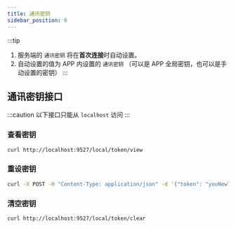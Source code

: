 ```yaml
---
title: 通讯密钥
sidebar_position: 0
---
```


:::tip
1. 服务端的 `通讯密钥` 将在**首次连接**时自动设置。
2. 自动设置的值为 APP 内设置的 `通讯密钥` （可以是 APP 全局密钥，也可以是手动设置的密钥）
:::

## 通讯密钥接口
:::caution
以下接口只能从 `localhost` 访问
:::

### 查看密钥
```bash
curl http://localhost:9527/local/token/view
```

### 重设密钥
```bash
curl -X POST -H "Content-Type: application/json" -d '{"token": "youNewToken"}' http://localhost:9527/local/token/rest
```

### 清空密钥
```bash
curl http://localhost:9527/local/token/clear
```
